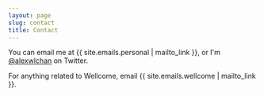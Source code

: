 ```yaml
---
layout: page
slug: contact
title: Contact
---
```


You can email me at {{ site.emails.personal | mailto_link }}, or I'm [@alexwlchan](https://twitter.com/alexwlchan) on Twitter.

For anything related to Wellcome, email {{ site.emails.wellcome | mailto_link }}.
